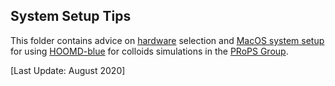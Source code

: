 ## System Setup Tips

This folder contains advice on [hardware] selection and [MacOS system setup] for using [HOOMD-blue] for colloids simulations in the [PRoPS Group].

[Last Update: August 2020]

[hardware]: ../System-Setup/00-Hardware.md
[MacOS system setup]: ../System-Setup/01-MacOS-Setup.md
[HOOMD-blue]: http://glotzerlab.engin.umich.edu/hoomd-blue/
[PRoPS Group]: https://web.northeastern.edu/complexfluids/
